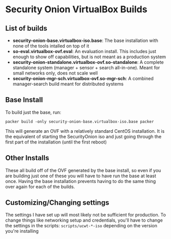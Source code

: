 # Security Onion VirtualBox Builds

## List of builds

 - **security-onion-base.virtualbox-iso.base**: The base installation with none of the tools intalled on top of it
 - **so-eval.virtualbox-ovf.eval**: An evaluation install. This includes just enough to show off capabilities, but is not meant as a production system
 - **security-onion-standalone.virtualbox-ovf.so-standalone**: A complete standalone system (manager + sensor + search all-in-one). Meant for small networks only, does not scale well
 - **security-onion-mgr-sch.virtualbox-ovf.so-mgr-sch**: A combined manager-search build meant for distributed systems

## Base Install

To build just the base, run:

`packer build -only security-onion-base.virtualbox-iso.base packer`

This will generate an OVF with a relatively standard CentOS installation. It is the equivalent of starting the SecurityOnion iso and just going through the first part of the installation (until the first reboot)

## Other Installs

These all build off of the OVF generated by the base install, so even if you are building just one of these you will have to have run the base at least once. Having the base installation prevents having to do the same thing over again for each of the builds.

## Customizing/Changing settings

The settings I have set up will most likely not be sufficient for production. To change things like networking setup and credentials, you'll have to change the settings in the scripts: `scripts/ucwt-*-iso` depending on the version you're installing
